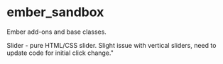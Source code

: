 ember_sandbox
=============

Ember add-ons and base classes.

Slider - pure HTML/CSS slider. Slight issue with vertical sliders, need to update code for initial click change."
